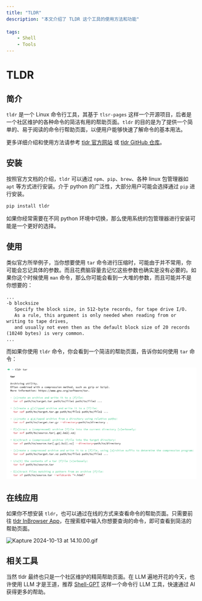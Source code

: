 ```yaml
---
title: "TLDR"
description: "本文介绍了 TLDR 这个工具的使用方法和功能"

tags:
    - Shell
    - Tools
---
```


# TLDR

## 简介

`tldr` 是一个 Linux 命令行工具，其基于 `tlsr-pages` 这样一个开源项目，后者是一个社区维护的各种命令的简洁有用的帮助页面。`tldr` 的目的是为了提供一个简单的、易于阅读的命令行帮助页面，以便用户能够快速了解命令的基本用法。

更多详细介绍和使用方法请参考 [tldr 官方网站](https://tldr.sh/) 或 [tldr GitHub 仓库](https://github.com/tldr-pages/tldr)。

## 安装

按照官方文档的介绍，`tldr` 可以通过 `npm`、`pip`、`brew`、各种 linux 包管理器如 `apt` 等方式进行安装。介于 python 的广泛性，大部分用户可能会选择通过 `pip` 进行安装。

```bash
pip install tldr
```

如果你经常需要在不同 python 环境中切换，那么使用系统的包管理器进行安装可能是一个更好的选择。

## 使用

类似官方所举例子，当你想要使用 `tar` 命令进行压缩时，可能由于并不常用，你可能会忘记具体的参数。而且花费脑容量去记忆这些参数也确实是没有必要的。如果你这个时候使用 `man` 命令，那么你可能会看到一大堆的参数，而且可能并不是你想要的：

```bash$ man tar
...
-b blocksize
   Specify the block size, in 512-byte records, for tape drive I/O.
   As a rule, this argument is only needed when reading from or writing to tape drives,
   and usually not even then as the default block size of 20 records (10240 bytes) is very common.
...
```

而如果你使用 `tldr` 命令，你会看到一个简洁的帮助页面，告诉你如何使用 `tar` 命令：

![tldr-tar](https://github.com/tldr-pages/tldr/raw/main/images/tldr-light.png)

## 在线应用

如果你不想安装 `tldr`，也可以通过在线的方式来查看命令的帮助页面。只需要前往 [tldr InBrowser App](https://tldr.inbrowser.app/)，在搜索框中输入你想要查询的命令，即可查看到简洁的帮助页面。

![Kapture 2024-10-13 at 14.10.00.gif](https://cloud.yiges.site:11711/www.yiges.site/2024/10/13/670b6476cc0e9.gif)

## 相关工具

当然 tldr 最终也只是一个社区维护的精简帮助页面。在 LLM 遍地开花的今天，也许使用 LLM 才是王道，推荐 [Shell-GPT](./2024-09-28-shell-gpt.md) 这样一个命令行 LLM 工具，快速通过 AI 获得更多的帮助。
